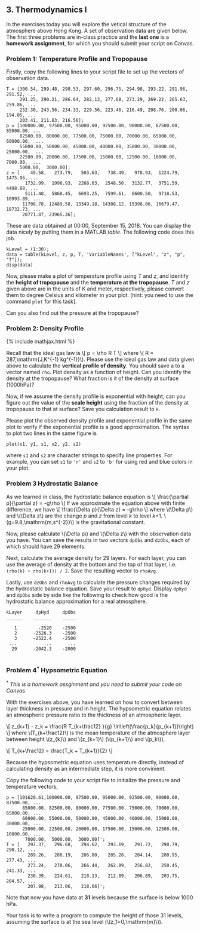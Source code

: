 ## 3. Thermodynamics I

In the exercises today you will explore the vetical structure of the atmosphere above Hong Kong. A set of observation data are given below. The first three problems are in-class practice and the **last one** is a **homework assignment**, for which you should submit your script on Canvas.

### Problem 1: Temperature Profile and Tropopause

Firstly, copy the following lines to your script file to set up the vectors of observation data.
```
T = [300.54, 299.48, 298.53, 297.60, 296.75, 294.98, 293.22, 291.96, 291.52, ...
     291.25, 290.21, 286.64, 282.13, 277.68, 273.29, 269.22, 265.63, 259.86, ... 
     252.30, 243.56, 234.33, 229.56, 223.46, 216.49, 208.76, 200.06, 194.05, ... 
     203.41, 211.83, 216.56];
p = [100000.00, 97500.00, 95000.00, 92500.00, 90000.00, 87500.00, 85000.00, ...
     82500.00, 80000.00, 77500.00, 75000.00, 70000.00, 65000.00, 60000.00,  ...
     55000.00, 50000.00, 45000.00, 40000.00, 35000.00, 30000.00, 25000.00,  ... 
     22500.00, 20000.00, 17500.00, 15000.00, 12500.00, 10000.00,  7000.00,  ...
     5000.00,  3000.00];
z = [    49.58,   273.79,   503.63,   738.49,   978.93,  1224.79,  1475.96, ...
       1732.99,  1996.93,  2268.63,  2548.50,  3132.77,  3751.59,  4408.88, ...
       5111.48,  5868.45,  6693.25,  7599.61,  8600.50,  9718.53, 10993.89, ... 
      11708.78, 12489.58, 13349.18, 14308.12, 15398.06, 16679.47, 18732.73, ...
      20771.87, 23965.36];
```
These are data obtained at 00:00, September 15, 2018. You can display the data nicely by putting them in a MATLAB _table_. The following code does this job.
```
kLevel = (1:30);
data = table(kLevel, z, p, T, 'VariableNames', ["kLevel", "z", "p", "T"]);
disp(data)
```

Now, please make a plot of temperature profile using _T_ and _z_, and identify the **height of tropopause** and the **temperature at the tropopause**. _T_ and _z_ given above are in the units of K and meter, respectively, please convert them to degree Celsius and kilometer in your plot. \[hint: you need to use the command `plot` for this task\].

Can you also find out the pressure at the tropopause?

### Problem 2: Density Profile
{% include mathjax.html %}

Recall that the ideal gas law is
\\[
p = \rho R T
\\]
where \\( R = 287\,\mathrm{J\,K^{-1} kg^{-1}}\\). Please use the ideal gas law and data given above to calculate the **vertical profile of density**. You should save a to a vector named `rho`. Plot density as a function of height. Can you identify the density at the tropopause? What fraction is it of the density at surface (1000hPa)?

Now, if we assume the density profile is exponential with height, can you figure out the value of the **scale height** using the fraction of the density at tropopause to that at surface? Save you calculation result to `H`.

Please plot the observed density profile and exponential profile in the same plot to verify if the exponential profile is a good approximation. The syntax to plot two lines in the same figure is
```
plot(x1, y1, s1, x2, y2, s2)
```
where `s1` and `s2` are character strings to specify line properties. For example, you can set `s1` to `'r'` and `s2` to `'b'` for using red and blue colors in your plot.

### Problem 3 Hydrostatic Balance

As we learned in class, the hydrostatic balance equation is 
\\[
\frac{\partial p}{\partial z} = -g\rho
\\]
If we approximate the equation above with finite difference, we have
\\[
\frac{\Delta p}{\Delta z} = -g\rho
\\]
where \\(\Delta p\\) and \\(\Delta z\\) are the change _p_ and _z_ from level _k_ to level _k_+1. \\(g=9.8\,\mathrm{m\,s^{-2}}\\) is the gravitational constant.

Now, please calculate \\(\Delta p\\) and \\(\Delta z\\) with the observation data you have. You can save the results in two vectors `dpObs` and `dzObs`, each of which should have 29 elements. 

Next, calculate the average density for 29 layers. For each layer, you can use the average of density at the bottom and the top of that layer, i.e. `(rho(k) + rho(k+1)) / 2`. Save the resulting vector to `rhoAvg`.

Lastly, use `dzObs` and `rhoAvg` to calculate the pressure changes required by the hydrostatic balance equation. Save your result to `dpHyd`. Display `dpHyd` and `dpObs` side by side like the following to check how good is the hydrostatic balance approximation for a real atmosphere.
```
kLayer     dpHyd     dpObs
______    _______    _____

   1        -2520    -2500
   2      -2526.3    -2500
   3      -2522.4    -2500
 ...          ...      ...
  29      -2042.3    -2000
  
```

### Problem 4<sup>*</sup> Hypsometric Equation 
  <sup>*</sup> _This is a homework assginment and you need to submit your code on Canvas_

With the exercises above, you have learned on how to convert between layer thickness in pressure and in height. The hypsometric equation relates an atmospheric pressure ratio to the thickness of an atmospheric layer. 

\\[
z_{k+1} - z_k = \frac{R T_{k+\frac12} }{g} \ln\left(\frac{p_k}{p_{k+1}}\right)
\\]
where \\(T_{k+\frac12}\\) is the mean temperature of the atmosphere layer between height \\(z_{k}\\) and \\(z_{k+1}\\) (\\(p_{k+1}\\) and \\(p_k\\)), 

\\[
T_{k+\frac12} = \frac{T_k + T_{k+1}}{2}
\\]

Because the hypsometric equation uses temperature directly, instead of calculating density as an intermediate step, it is more convinient.

Copy the following code to your script file to initialize the pressure and temperature vectors,
```
p = [101620.61,100000.00, 97500.00, 95000.00, 92500.00, 90000.00, 87500.00, ...
      85000.00, 82500.00, 80000.00, 77500.00, 75000.00, 70000.00, 65000.00, ...
      60000.00, 55000.00, 50000.00, 45000.00, 40000.00, 35000.00, 30000.00, ...
      25000.00, 22500.00, 20000.00, 17500.00, 15000.00, 12500.00, 10000.00, ...
       7000.00,  5000.00,  3000.00]';
T = [   297.37,   296.68,   294.62,   293.19,   291.72,   290.79,   290.12, ...
        289.26,   288.19,   286.80,   285.28,   284.14,   280.95,   277.43, ...
        273.24,   270.06,   266.44,   262.09,   256.82,   250.45,   241.33, ...
        230.39,   224.61,   218.13,   212.89,   206.89,   203.75,   204.57, ...
        207.98,   213.06,   218.66]';
```
Note that now you have data at **31** levels because the surface is below 1000 hPa.

Your task is to write a program to compute the height of those 31 levels, assuming the surface is at the sea level (\\(z_1=0\,\mathrm{m}\\)).
